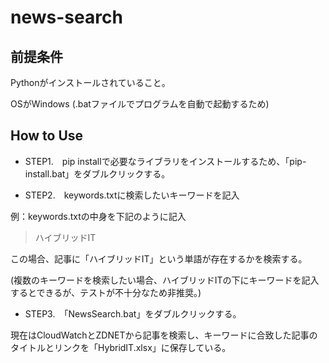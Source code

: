 # news-search
## 前提条件
Pythonがインストールされていること。

OSがWindows (.batファイルでプログラムを自動で起動するため)

## How to Use
- STEP1.　pip installで必要なライブラリをインストールするため、「pip-install.bat」をダブルクリックする。

- STEP2.　keywords.txtに検索したいキーワードを記入

例：keywords.txtの中身を下記のように記入
>ハイブリッドIT

この場合、記事に「ハイブリッドIT」という単語が存在するかを検索する。

(複数のキーワードを検索したい場合、ハイブリッドITの下にキーワードを記入するとできるが、テストが不十分なため非推奨。)

- STEP3.　「NewsSearch.bat」をダブルクリックする。

現在はCloudWatchとZDNETから記事を検索し、キーワードに合致した記事のタイトルとリンクを「HybridIT.xlsx」に保存している。
